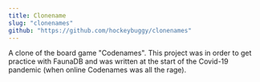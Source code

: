 ```yaml
---
title: Clonename
slug: "clonenames"
github: "https://github.com/hockeybuggy/clonenames"
---
```


A clone of the board game "Codenames". This project was in order to get
practice with FaunaDB and was written at the start of the Covid-19 pandemic
(when online Codenames was all the rage).

<!-- end -->

